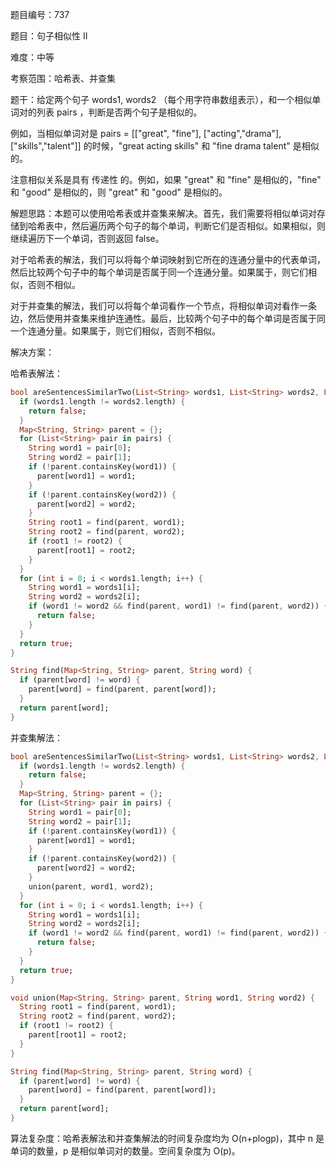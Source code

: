 题目编号：737

题目：句子相似性 II

难度：中等

考察范围：哈希表、并查集

题干：给定两个句子 words1, words2 （每个用字符串数组表示），和一个相似单词对的列表 pairs ，判断是否两个句子是相似的。

例如，当相似单词对是 pairs = [["great", "fine"], ["acting","drama"], ["skills","talent"]] 的时候，"great acting skills" 和 "fine drama talent" 是相似的。

注意相似关系是具有 传递性 的。例如，如果 "great" 和 "fine" 是相似的，"fine" 和 "good" 是相似的，则 "great" 和 "good" 是相似的。

解题思路：本题可以使用哈希表或并查集来解决。首先，我们需要将相似单词对存储到哈希表中，然后遍历两个句子的每个单词，判断它们是否相似。如果相似，则继续遍历下一个单词，否则返回 false。

对于哈希表的解法，我们可以将每个单词映射到它所在的连通分量中的代表单词，然后比较两个句子中的每个单词是否属于同一个连通分量。如果属于，则它们相似，否则不相似。

对于并查集的解法，我们可以将每个单词看作一个节点，将相似单词对看作一条边，然后使用并查集来维护连通性。最后，比较两个句子中的每个单词是否属于同一个连通分量。如果属于，则它们相似，否则不相似。

解决方案：

哈希表解法：

```dart
bool areSentencesSimilarTwo(List<String> words1, List<String> words2, List<List<String>> pairs) {
  if (words1.length != words2.length) {
    return false;
  }
  Map<String, String> parent = {};
  for (List<String> pair in pairs) {
    String word1 = pair[0];
    String word2 = pair[1];
    if (!parent.containsKey(word1)) {
      parent[word1] = word1;
    }
    if (!parent.containsKey(word2)) {
      parent[word2] = word2;
    }
    String root1 = find(parent, word1);
    String root2 = find(parent, word2);
    if (root1 != root2) {
      parent[root1] = root2;
    }
  }
  for (int i = 0; i < words1.length; i++) {
    String word1 = words1[i];
    String word2 = words2[i];
    if (word1 != word2 && find(parent, word1) != find(parent, word2)) {
      return false;
    }
  }
  return true;
}

String find(Map<String, String> parent, String word) {
  if (parent[word] != word) {
    parent[word] = find(parent, parent[word]);
  }
  return parent[word];
}
```

并查集解法：

```dart
bool areSentencesSimilarTwo(List<String> words1, List<String> words2, List<List<String>> pairs) {
  if (words1.length != words2.length) {
    return false;
  }
  Map<String, String> parent = {};
  for (List<String> pair in pairs) {
    String word1 = pair[0];
    String word2 = pair[1];
    if (!parent.containsKey(word1)) {
      parent[word1] = word1;
    }
    if (!parent.containsKey(word2)) {
      parent[word2] = word2;
    }
    union(parent, word1, word2);
  }
  for (int i = 0; i < words1.length; i++) {
    String word1 = words1[i];
    String word2 = words2[i];
    if (word1 != word2 && find(parent, word1) != find(parent, word2)) {
      return false;
    }
  }
  return true;
}

void union(Map<String, String> parent, String word1, String word2) {
  String root1 = find(parent, word1);
  String root2 = find(parent, word2);
  if (root1 != root2) {
    parent[root1] = root2;
  }
}

String find(Map<String, String> parent, String word) {
  if (parent[word] != word) {
    parent[word] = find(parent, parent[word]);
  }
  return parent[word];
}
```

算法复杂度：哈希表解法和并查集解法的时间复杂度均为 O(n+plogp)，其中 n 是单词的数量，p 是相似单词对的数量。空间复杂度为 O(p)。